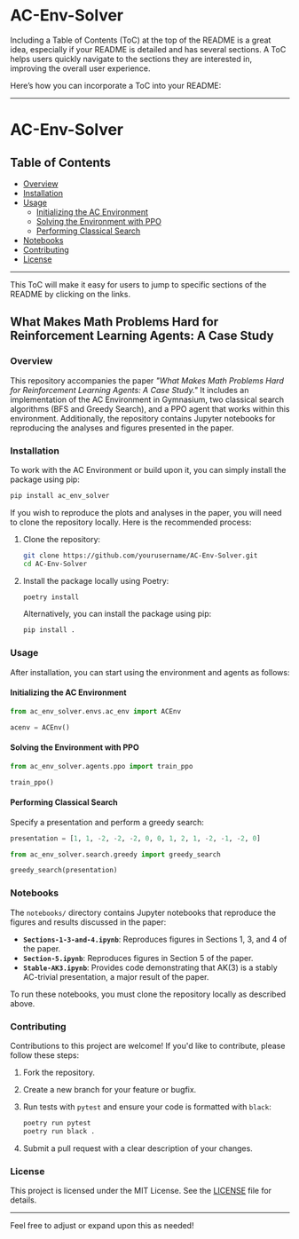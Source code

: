 # AC-Env-Solver

Including a Table of Contents (ToC) at the top of the README is a great idea, especially if your README is detailed and has several sections. A ToC helps users quickly navigate to the sections they are interested in, improving the overall user experience.

Here’s how you can incorporate a ToC into your README:

---

# AC-Env-Solver

## Table of Contents
- [Overview](#overview)
- [Installation](#installation)
- [Usage](#usage)
  - [Initializing the AC Environment](#initializing-the-ac-environment)
  - [Solving the Environment with PPO](#solving-the-environment-with-ppo)
  - [Performing Classical Search](#performing-classical-search)
- [Notebooks](#notebooks)
- [Contributing](#contributing)
- [License](#license)

---

This ToC will make it easy for users to jump to specific sections of the README by clicking on the links.

## What Makes Math Problems Hard for Reinforcement Learning Agents: A Case Study

### Overview

This repository accompanies the paper *"What Makes Math Problems Hard for Reinforcement Learning Agents: A Case Study."* It includes an implementation of the AC Environment in Gymnasium, two classical search algorithms (BFS and Greedy Search), and a PPO agent that works within this environment. Additionally, the repository contains Jupyter notebooks for reproducing the analyses and figures presented in the paper.

### Installation

To work with the AC Environment or build upon it, you can simply install the package using pip:

```bash
pip install ac_env_solver
```

If you wish to reproduce the plots and analyses in the paper, you will need to clone the repository locally. Here is the recommended process:

1. Clone the repository:

   ```bash
   git clone https://github.com/yourusername/AC-Env-Solver.git
   cd AC-Env-Solver
   ```

2. Install the package locally using Poetry:

   ```bash
   poetry install
   ```

   Alternatively, you can install the package using pip:

   ```bash
   pip install .
   ```

### Usage

After installation, you can start using the environment and agents as follows:

#### Initializing the AC Environment

```python
from ac_env_solver.envs.ac_env import ACEnv

acenv = ACEnv()
```

#### Solving the Environment with PPO

```python
from ac_env_solver.agents.ppo import train_ppo

train_ppo()
```

#### Performing Classical Search

Specify a presentation and perform a greedy search:

```python
presentation = [1, 1, -2, -2, -2, 0, 0, 1, 2, 1, -2, -1, -2, 0]

from ac_env_solver.search.greedy import greedy_search

greedy_search(presentation)
```

### Notebooks

The `notebooks/` directory contains Jupyter notebooks that reproduce the figures and results discussed in the paper:

- **`Sections-1-3-and-4.ipynb`**: Reproduces figures in Sections 1, 3, and 4 of the paper.
- **`Section-5.ipynb`**: Reproduces figures in Section 5 of the paper.
- **`Stable-AK3.ipynb`**: Provides code demonstrating that AK(3) is a stably AC-trivial presentation, a major result of the paper.

To run these notebooks, you must clone the repository locally as described above.

### Contributing

Contributions to this project are welcome! If you'd like to contribute, please follow these steps:

1. Fork the repository.
2. Create a new branch for your feature or bugfix.
3. Run tests with `pytest` and ensure your code is formatted with `black`:

   ```bash
   poetry run pytest
   poetry run black .
   ```

4. Submit a pull request with a clear description of your changes.

### License

This project is licensed under the MIT License. See the [LICENSE](LICENSE) file for details.

---

Feel free to adjust or expand upon this as needed!